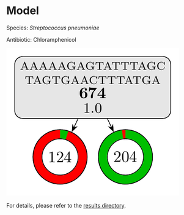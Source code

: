 
# Model

Species: *Streptococcus pneumoniae*

Antibiotic: Chloramphenicol

<a href="./model.pdf"><img src="./model.png" /></a>

For details, please refer to the [results directory](../../../../../results/cart_b/streptococcus%20pneumoniae/chloramphenicol/repeat_9/).

